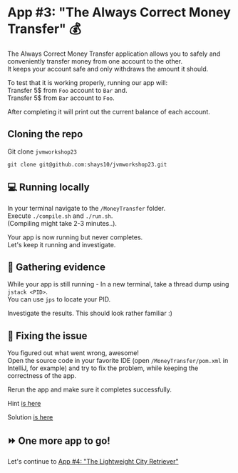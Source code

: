 # App #3: "The Always Correct Money Transfer" :moneybag:

The Always Correct Money Transfer application allows you to safely and conveniently transfer money from one account to the other.  
It keeps your account safe and only withdraws the amount it should.

To test that it is working properly, running our app will:  
Transfer 5$ from `Foo` account to `Bar` and.  
Transfer 5$ from `Bar` account to `Foo`.  

After completing it will print out the current balance of each account.

## Cloning the repo

Git clone `jvmworkshop23`  

`git clone git@github.com:shays10/jvmworkshop23.git`

## :computer: Running locally 

In your terminal navigate to the `/MoneyTransfer` folder.  
Execute `./compile.sh` and `./run.sh`.  
(Compiling might take 2-3 minutes..).  

Your app is now running but never completes.  
Let's keep it running and investigate.

## :mag_right: Gathering evidence

While your app is still running - In a new terminal, take a thread dump using `jstack <PID>`.  
You can use `jps` to locate your PID.   


Investigate the results. This should look rather familiar :)   

## :hammer: Fixing the issue  

You figured out what went wrong, awesome!  
Open the source code in your favorite IDE (open `/MoneyTransfer/pom.xml` in IntelliJ, for example) and try to fix the problem, while keeping the correctness of the app. 

Rerun the app and make sure it completes successfully.

Hint [is here](solution/Hint.md)

Solution [is here](solution/Solution.md)

## :fast_forward: One more app to go! 
Let's continue to [App #4: "The Lightweight City Retriever"](../CityRetriever/README.md)

